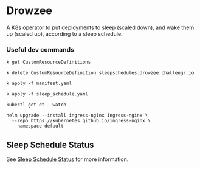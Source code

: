 # Drowzee

A K8s operator to put deployments to sleep (scaled down), and wake them up (scaled up), according to a sleep schedule.

### Useful dev commands

```
k get CustomResourceDefinitions

k delete CustomResourceDefinition sleepschedules.drowzee.challengr.io

k apply -f manifest.yaml

k apply -f sleep_schedule.yaml

kubectl get dt --watch
```

```
helm upgrade --install ingress-nginx ingress-nginx \
  --repo https://kubernetes.github.io/ingress-nginx \
  --namespace default
```

## Sleep Schedule Status

See [Sleep Schedule Status](SleepScheduleStatus.md) for more information.
